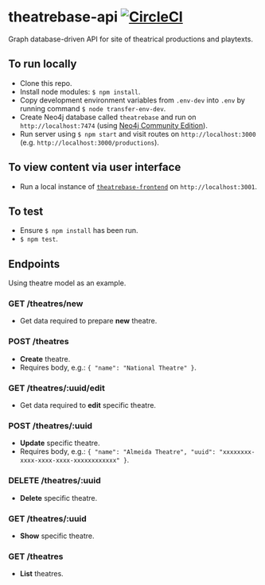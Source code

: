 # theatrebase-api [![CircleCI](https://circleci.com/gh/andygout/theatrebase-api.svg?style=svg)](https://circleci.com/gh/andygout/theatrebase-api)

Graph database-driven API for site of theatrical productions and playtexts.

## To run locally
- Clone this repo.
- Install node modules: `$ npm install`.
- Copy development environment variables from `.env-dev` into `.env` by running command `$ node transfer-env-dev`.
- Create Neo4j database called `theatrebase` and run on `http://localhost:7474` (using [Neo4j Community Edition](https://neo4j.com/download/community-edition)).
- Run server using `$ npm start` and visit routes on `http://localhost:3000` (e.g. `http://localhost:3000/productions`).

## To view content via user interface
- Run a local instance of [`theatrebase-frontend`](https://github.com/andygout/theatrebase-frontend) on `http://localhost:3001`.

## To test
- Ensure `$ npm install` has been run.
- `$ npm test`.

## Endpoints
Using theatre model as an example.

### GET /theatres/new
- Get data required to prepare **new** theatre.

### POST /theatres
- **Create** theatre.
- Requires body, e.g.: `{ "name": "National Theatre" }`.

### GET /theatres/:uuid/edit
- Get data required to **edit** specific theatre.

### POST /theatres/:uuid
- **Update** specific theatre.
- Requires body, e.g.: `{ "name": "Almeida Theatre", "uuid": "xxxxxxxx-xxxx-xxxx-xxxx-xxxxxxxxxxxx" }`.

### DELETE /theatres/:uuid
- **Delete** specific theatre.

### GET /theatres/:uuid
- **Show** specific theatre.

### GET /theatres
- **List** theatres.
